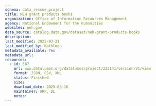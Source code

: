 ```yaml
---
schema: data_rescue_project 
title: NEH grant products books
organization: Office of Information Resources Management
agency: National Endowment for the Humanities
websites: neh.gov
data_source: catalog.data.gov/dataset/neh-grant-products-books
description: 
last_modified: 2025-03-21
last_modified_by: Kathleen
metadata_available: Yes
metadata_url: 
resources:
  - id: 587
    url: www.datalumos.org/datalumos/project/223141/version/V1/view
    format: JSON, CSV, XML
    status: Finished
    size: 
    download_date: 2025-03-16
    maintainer: DRP, DL
    notes: 
---
```

